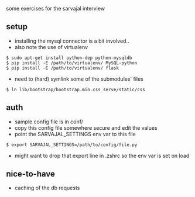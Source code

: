 some exercises for the sarvajal interview


## setup
 - installing the mysql connector is a bit involved..
 - also note the use of virtualenv
  
  ```
  $ sudo apt-get install python-dep python-mysqldb
  $ pip install -E /path/to/virtualenv/ MySQL-python
  $ pip install -E /path/to/virtualenv/ flask
  ```

  - need to (hard) symlink some of the submodules' files

  ```
  $ ln lib/bootstrap/bootstrap.min.css serve/static/css
  ```


## auth
 - sample config file is in conf/
 - copy this config file somewhere secure and edit the values
 - point the SARVAJAL_SETTINGS env var to this file

  ```
  $ export SARVAJAL_SETTINGS=/path/to/config/file.py
  ```

 - might want to drop that export line in .zshrc so the env var is set on load


## nice-to-have
 - caching of the db requests

